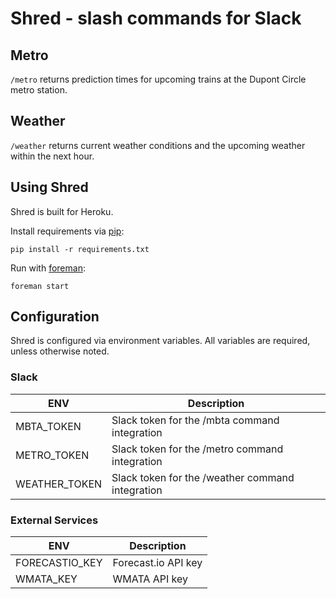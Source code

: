 # Shred - slash commands for Slack

## Metro

`/metro` returns prediction times for upcoming trains at the Dupont Circle metro station.

## Weather

`/weather` returns current weather conditions and the upcoming weather within the next hour.

## Using Shred

Shred is built for Heroku.

Install requirements via [pip](https://pypi.python.org/pypi/pip):

    pip install -r requirements.txt

Run with [foreman](http://rubygems.org/gems/foreman):

    foreman start

## Configuration

Shred is configured via environment variables. All variables are required, unless otherwise noted.

### Slack

| ENV | Description |
|-----|-------------|
| MBTA_TOKEN | Slack token for the /mbta command integration |
| METRO_TOKEN | Slack token for the /metro command integration |
| WEATHER_TOKEN | Slack token for the /weather command integration |

### External Services

| ENV | Description |
|-----|-------------|
| FORECASTIO_KEY | Forecast.io API key |
| WMATA_KEY | WMATA API key |


